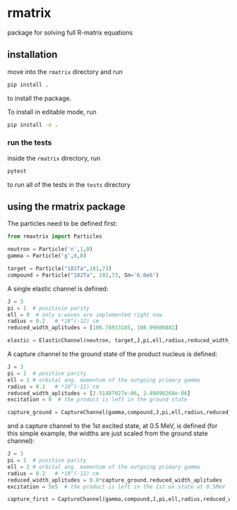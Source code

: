 # rmatrix
package for solving full R-matrix equations


## installation

move into the `rmatrix` directory and run

```bash
pip install .
```

to install the package.

To install in editable mode, run

```bash
pip install -e .
```

### run the tests

inside the `rmatrix` directory, run

```bash
pytest
```

to run all of the tests in the `tests` directory

## using the rmatrix package

The particles need to be defined first:

```python
from rmaxtrix import Particles

neutron = Particle('n',1,0)
gamma = Particle('g',0,0)

target = Particle("181Ta",181,73)
compound = Particle("182Ta", 182,73, Sn='6.6e6')
```

A single elastic channel is defined:

```python
J = 3
pi = 1  # positivie parity
ell = 0  # only s-waves are implemented right now
radius = 0.2   # *10^(-12) cm 
reduced_width_aplitudes = [106.78913185, 108.99600881]

elastic = ElasticChannel(neutron, target,J,pi,ell,radius,reduced_width_aplitudes)

```

A capture channel to the ground state of the product nucleus is defined:

```python
J = 3
pi = 1  # positive parity
ell = 1 # orbital ang. momentum of the outgoing primary gamma
radius = 0.2   # *10^(-12) cm 
reduced_width_aplitudes = [2.51487027e-06, 2.49890268e-06]
excitation = 0  # the product is left in the ground state 

capture_ground = CaptureChannel(gamma,compound,J,pi,ell,radius,reduced_width_aplitudes, excitation)
```

and a capture channel to the 1st excited state, at 0.5 MeV, is defined (for this simple example, the widths are just scaled from the ground state channel):

```python
J = 3
pi = 1  # positive parity
ell = 2 # orbital ang. momentum of the outgoing primary gamma
radius = 0.2   # *10^(-12) cm 
reduced_width_aplitudes = 0.8*capture_ground.reduced_width_aplitudes
excitation = 5e5  # the product is left in the 1st ex state at 0.5MeV

capture_first = CaptureChannel(gamma,compound,J,pi,ell,radius,reduced_width_aplitudes, excitation)
```